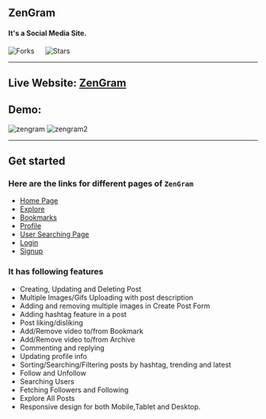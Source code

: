 ## ZenGram

#### It's a Social Media Site.

![Forks](https://img.shields.io/github/forks/sanjitsarkar/zengram)
&emsp;
![Stars](https://img.shields.io/github/stars/sanjitsarkar/zengram)

---

## Live Website: [ZenGram](https://zengram.netlify.app/)

## Demo:
![zengram](https://user-images.githubusercontent.com/8179761/169650144-ab61f77a-b731-4519-914e-f5880c365cd2.gif)
![zengram2](https://user-images.githubusercontent.com/8179761/169650146-bdce35e4-e35c-4979-b378-f7d5a1b18b48.gif)

---

## Get started

### Here are the links for different pages of `ZenGram`

- [Home Page](https://zengram.netlify.app/)
- [Explore](https://zengram.netlify.app/explore)
- [Bookmarks](https://zengram.netlify.app/bookmarks)
- [Profile](https://zengram.netlify.app/profile)
- [User Searching Page](https://zengram.netlify.app/users?search=John)
- [Login](https://zengram.netlify.app/login)
- [Signup](https://zengram.netlify.app/signup)

### It has following features

- Creating, Updating and Deleting Post
- Multiple Images/Gifs Uploading with post description
- Adding and removing multiple images in Create Post Form
- Adding hashtag feature in a post
- Post liking/disliking
- Add/Remove video to/from Bookmark
- Add/Remove video to/from Archive
- Commenting and replying
- Updating profile info
- Sorting/Searching/Filtering posts by hashtag, trending and latest
- Follow and Unfollow
- Searching Users
- Fetching Followers and Following
- Explore All Posts
- Responsive design for both Mobile,Tablet and Desktop.

